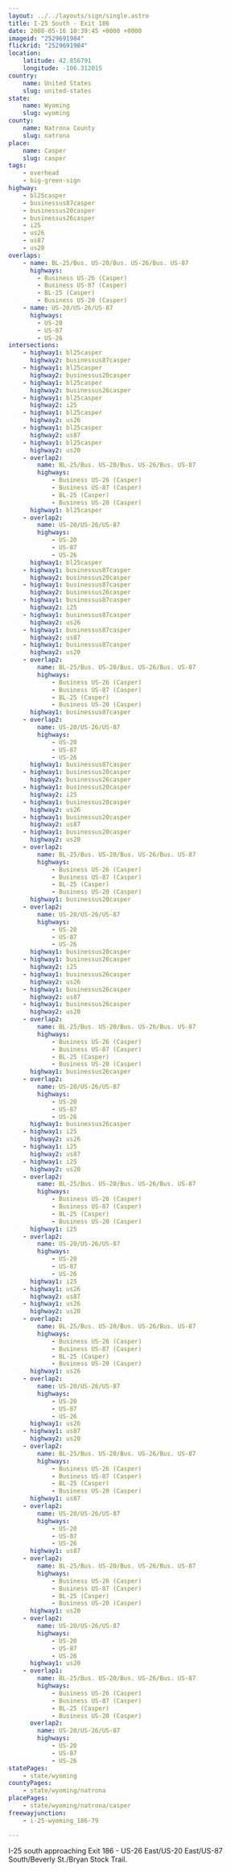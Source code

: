 ```yaml
---
layout: ../../layouts/sign/single.astro
title: I-25 South - Exit 186
date: 2008-05-16 10:39:45 +0000 +0000
imageid: "2529691984"
flickrid: "2529691984"
location:
    latitude: 42.856791
    longitude: -106.312015
country:
    name: United States
    slug: united-states
state:
    name: Wyoming
    slug: wyoming
county:
    name: Natrona County
    slug: natrona
place:
    name: Casper
    slug: casper
tags:
    - overhead
    - big-green-sign
highway:
    - bl25casper
    - businessus87casper
    - businessus20casper
    - businessus26casper
    - i25
    - us26
    - us87
    - us20
overlaps:
    - name: BL-25/Bus. US-20/Bus. US-26/Bus. US-87
      highways:
        - Business US-26 (Casper)
        - Business US-87 (Casper)
        - BL-25 (Casper)
        - Business US-20 (Casper)
    - name: US-20/US-26/US-87
      highways:
        - US-20
        - US-87
        - US-26
intersections:
    - highway1: bl25casper
      highway2: businessus87casper
    - highway1: bl25casper
      highway2: businessus20casper
    - highway1: bl25casper
      highway2: businessus26casper
    - highway1: bl25casper
      highway2: i25
    - highway1: bl25casper
      highway2: us26
    - highway1: bl25casper
      highway2: us87
    - highway1: bl25casper
      highway2: us20
    - overlap2:
        name: BL-25/Bus. US-20/Bus. US-26/Bus. US-87
        highways:
            - Business US-26 (Casper)
            - Business US-87 (Casper)
            - BL-25 (Casper)
            - Business US-20 (Casper)
      highway1: bl25casper
    - overlap2:
        name: US-20/US-26/US-87
        highways:
            - US-20
            - US-87
            - US-26
      highway1: bl25casper
    - highway1: businessus87casper
      highway2: businessus20casper
    - highway1: businessus87casper
      highway2: businessus26casper
    - highway1: businessus87casper
      highway2: i25
    - highway1: businessus87casper
      highway2: us26
    - highway1: businessus87casper
      highway2: us87
    - highway1: businessus87casper
      highway2: us20
    - overlap2:
        name: BL-25/Bus. US-20/Bus. US-26/Bus. US-87
        highways:
            - Business US-26 (Casper)
            - Business US-87 (Casper)
            - BL-25 (Casper)
            - Business US-20 (Casper)
      highway1: businessus87casper
    - overlap2:
        name: US-20/US-26/US-87
        highways:
            - US-20
            - US-87
            - US-26
      highway1: businessus87casper
    - highway1: businessus20casper
      highway2: businessus26casper
    - highway1: businessus20casper
      highway2: i25
    - highway1: businessus20casper
      highway2: us26
    - highway1: businessus20casper
      highway2: us87
    - highway1: businessus20casper
      highway2: us20
    - overlap2:
        name: BL-25/Bus. US-20/Bus. US-26/Bus. US-87
        highways:
            - Business US-26 (Casper)
            - Business US-87 (Casper)
            - BL-25 (Casper)
            - Business US-20 (Casper)
      highway1: businessus20casper
    - overlap2:
        name: US-20/US-26/US-87
        highways:
            - US-20
            - US-87
            - US-26
      highway1: businessus20casper
    - highway1: businessus26casper
      highway2: i25
    - highway1: businessus26casper
      highway2: us26
    - highway1: businessus26casper
      highway2: us87
    - highway1: businessus26casper
      highway2: us20
    - overlap2:
        name: BL-25/Bus. US-20/Bus. US-26/Bus. US-87
        highways:
            - Business US-26 (Casper)
            - Business US-87 (Casper)
            - BL-25 (Casper)
            - Business US-20 (Casper)
      highway1: businessus26casper
    - overlap2:
        name: US-20/US-26/US-87
        highways:
            - US-20
            - US-87
            - US-26
      highway1: businessus26casper
    - highway1: i25
      highway2: us26
    - highway1: i25
      highway2: us87
    - highway1: i25
      highway2: us20
    - overlap2:
        name: BL-25/Bus. US-20/Bus. US-26/Bus. US-87
        highways:
            - Business US-26 (Casper)
            - Business US-87 (Casper)
            - BL-25 (Casper)
            - Business US-20 (Casper)
      highway1: i25
    - overlap2:
        name: US-20/US-26/US-87
        highways:
            - US-20
            - US-87
            - US-26
      highway1: i25
    - highway1: us26
      highway2: us87
    - highway1: us26
      highway2: us20
    - overlap2:
        name: BL-25/Bus. US-20/Bus. US-26/Bus. US-87
        highways:
            - Business US-26 (Casper)
            - Business US-87 (Casper)
            - BL-25 (Casper)
            - Business US-20 (Casper)
      highway1: us26
    - overlap2:
        name: US-20/US-26/US-87
        highways:
            - US-20
            - US-87
            - US-26
      highway1: us26
    - highway1: us87
      highway2: us20
    - overlap2:
        name: BL-25/Bus. US-20/Bus. US-26/Bus. US-87
        highways:
            - Business US-26 (Casper)
            - Business US-87 (Casper)
            - BL-25 (Casper)
            - Business US-20 (Casper)
      highway1: us87
    - overlap2:
        name: US-20/US-26/US-87
        highways:
            - US-20
            - US-87
            - US-26
      highway1: us87
    - overlap2:
        name: BL-25/Bus. US-20/Bus. US-26/Bus. US-87
        highways:
            - Business US-26 (Casper)
            - Business US-87 (Casper)
            - BL-25 (Casper)
            - Business US-20 (Casper)
      highway1: us20
    - overlap2:
        name: US-20/US-26/US-87
        highways:
            - US-20
            - US-87
            - US-26
      highway1: us20
    - overlap1:
        name: BL-25/Bus. US-20/Bus. US-26/Bus. US-87
        highways:
            - Business US-26 (Casper)
            - Business US-87 (Casper)
            - BL-25 (Casper)
            - Business US-20 (Casper)
      overlap2:
        name: US-20/US-26/US-87
        highways:
            - US-20
            - US-87
            - US-26
statePages:
    - state/wyoming
countyPages:
    - state/wyoming/natrona
placePages:
    - state/wyoming/natrona/casper
freewayjunction:
    - i-25-wyoming_186-79

---
```

I-25 south approaching Exit 186 - US-26 East/US-20 East/US-87 South/Beverly St./Bryan Stock Trail.